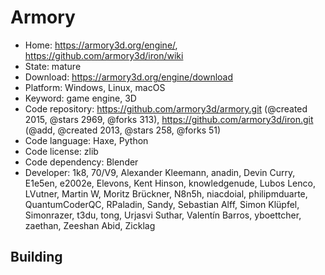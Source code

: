 # Armory

- Home: https://armory3d.org/engine/, https://github.com/armory3d/iron/wiki
- State: mature
- Download: https://armory3d.org/engine/download
- Platform: Windows, Linux, macOS
- Keyword: game engine, 3D
- Code repository: https://github.com/armory3d/armory.git (@created 2015, @stars 2969, @forks 313), https://github.com/armory3d/iron.git (@add, @created 2013, @stars 258, @forks 51)
- Code language: Haxe, Python
- Code license: zlib
- Code dependency: Blender
- Developer: 1k8, 70/V9, Alexander Kleemann, anadin, Devin Curry, E1e5en, e2002e, Elevons, Kent Hinson, knowledgenude, Lubos Lenco, LVutner, Martin W, Moritz Brückner, N8n5h, niacdoial, philipmduarte, QuantumCoderQC, RPaladin, Sandy, Sebastian Alff, Simon Klüpfel, Simonrazer, t3du, tong, Urjasvi Suthar, Valentín Barros, yboettcher, zaethan, Zeeshan Abid, Zicklag

## Building
